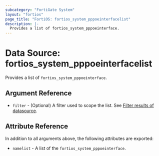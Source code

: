 ```yaml
---
subcategory: "FortiGate System"
layout: "fortios"
page_title: "FortiOS: fortios_system_pppoeinterfacelist"
description: |-
  Provides a list of fortios_system_pppoeinterface.
---
```


# Data Source: fortios_system_pppoeinterfacelist
Provides a list of `fortios_system_pppoeinterface`.

## Argument Reference

* `filter` - (Optional) A filter used to scope the list. See [Filter results of datasource](https://registry.terraform.io/providers/fortinetdev/fortios/latest/docs/guides/fgt_filter).

## Attribute Reference

In addition to all arguments above, the following attributes are exported:

* `namelist` -  A list of the `fortios_system_pppoeinterface`.
